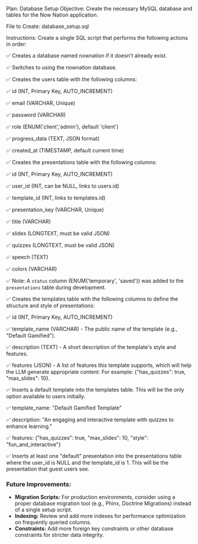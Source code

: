 Plan: Database Setup
Objective: Create the necessary MySQL database and tables for the Now Nation application.

File to Create: database_setup.sql

Instructions:
Create a single SQL script that performs the following actions in order:

✅ Creates a database named nownation if it doesn't already exist.

✅ Switches to using the nownation database.

✅ Creates the users table with the following columns:

✅ id (INT, Primary Key, AUTO_INCREMENT)

✅ email (VARCHAR, Unique)

✅ password (VARCHAR)

✅ role (ENUM('client','admin'), default 'client')

✅ progress_data (TEXT, JSON format)

✅ created_at (TIMESTAMP, default current time)

✅ Creates the presentations table with the following columns:

✅ id (INT, Primary Key, AUTO_INCREMENT)

✅ user_id (INT, can be NULL, links to users.id)

✅ template_id (INT, links to templates.id)

✅ presentation_key (VARCHAR, Unique)

✅ title (VARCHAR)

✅ slides (LONGTEXT, must be valid JSON)

✅ quizzes (LONGTEXT, must be valid JSON)

✅ speech (TEXT)

✅ colors (VARCHAR)

✅ Note: A `status` column (ENUM('temporary', 'saved')) was added to the `presentations` table during development.

✅ Creates the templates table with the following columns to define the structure and style of presentations:

✅ id (INT, Primary Key, AUTO_INCREMENT)

✅ template_name (VARCHAR) - The public name of the template (e.g., "Default Gamified").

✅ description (TEXT) - A short description of the template's style and features.

✅ features (JSON) - A list of features this template supports, which will help the LLM generate appropriate content. For example: {"has_quizzes": true, "max_slides": 10}.

✅ Inserts a default template into the templates table. This will be the only option available to users initially.

✅ template_name: "Default Gamified Template"

✅ description: "An engaging and interactive template with quizzes to enhance learning."

✅ features: {"has_quizzes": true, "max_slides": 10, "style": "fun_and_interactive"}

✅ Inserts at least one "default" presentation into the presentations table where the user_id is NULL and the template_id is 1. This will be the presentation that guest users see.

### Future Improvements:

*   **Migration Scripts:** For production environments, consider using a proper database migration tool (e.g., Phinx, Doctrine Migrations) instead of a single setup script.
*   **Indexing:** Review and add more indexes for performance optimization on frequently queried columns.
*   **Constraints:** Add more foreign key constraints or other database constraints for stricter data integrity.